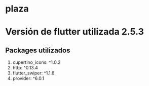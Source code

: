 # plaza

<h1> Versión de flutter utilizada 2.5.3 </h1>

##  Packages utilizados
1. cupertino_icons: ^1.0.2
2. http: ^0.13.4
3. flutter_swiper: ^1.1.6
4.  provider: ^6.0.1 

